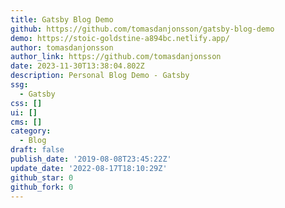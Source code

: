 ```yaml
---
title: Gatsby Blog Demo
github: https://github.com/tomasdanjonsson/gatsby-blog-demo
demo: https://stoic-goldstine-a894bc.netlify.app/
author: tomasdanjonsson
author_link: https://github.com/tomasdanjonsson
date: 2023-11-30T13:38:04.802Z
description: Personal Blog Demo - Gatsby
ssg:
  - Gatsby
css: []
ui: []
cms: []
category:
  - Blog
draft: false
publish_date: '2019-08-08T23:45:22Z'
update_date: '2022-08-17T18:10:29Z'
github_star: 0
github_fork: 0
---
```

